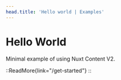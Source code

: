 ```yaml
---
head.title: 'Hello world | Examples'
---
```


# Hello World

Minimal example of using Nuxt Content V2.

::ReadMore{link="/get-started"}
::
